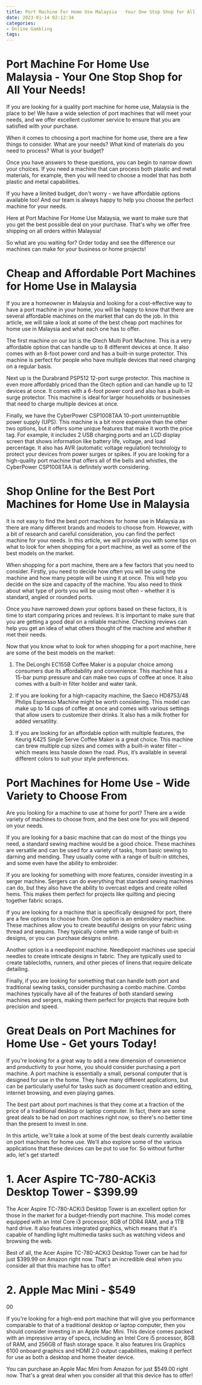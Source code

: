 ```yaml
---
title: Port Machine For Home Use Malaysia   Your One Stop Shop for All Your Needs!
date: 2023-01-14 02:12:34
categories:
- Online Gambling
tags:
---
```



# Port Machine For Home Use Malaysia - Your One Stop Shop for All Your Needs!

If you are looking for a quality port machine for home use, Malaysia is the place to be! We have a wide selection of port machines that will meet your needs, and we offer excellent customer service to ensure that you are satisfied with your purchase.

When it comes to choosing a port machine for home use, there are a few things to consider. What are your needs? What kind of materials do you need to process? What is your budget?

Once you have answers to these questions, you can begin to narrow down your choices. If you need a machine that can process both plastic and metal materials, for example, then you will need to choose a model that has both plastic and metal capabilities.

If you have a limited budget, don't worry - we have affordable options available too! And our team is always happy to help you choose the perfect machine for your needs.

Here at Port Machine For Home Use Malaysia, we want to make sure that you get the best possible deal on your purchase. That's why we offer free shipping on all orders within Malaysia!

So what are you waiting for? Order today and see the difference our machines can make for your business or home projects!

# Cheap and Affordable Port Machines for Home Use in Malaysia

If you are a homeowner in Malaysia and looking for a cost-effective way to have a port machine in your home, you will be happy to know that there are several affordable machines on the market that can do the job. In this article, we will take a look at some of the best cheap port machines for home use in Malaysia and what each one has to offer.

The first machine on our list is the Gtech Multi Port Machine. This is a very affordable option that can handle up to 8 different devices at once. It also comes with an 8-foot power cord and has a built-in surge protector. This machine is perfect for people who have multiple devices that need charging on a regular basis.

Next up is the Durabrand PSP512 12-port surge protector. This machine is even more affordably priced than the Gtech option and can handle up to 12 devices at once. It comes with a 6-foot power cord and also has a built-in surge protector. This machine is ideal for larger households or businesses that need to charge multiple devices at once.

Finally, we have the CyberPower CSP1008TAA 10-port uninterruptible power supply (UPS). This machine is a bit more expensive than the other two options, but it offers some unique features that make it worth the price tag. For example, it includes 2 USB charging ports and an LCD display screen that shows information like battery life, voltage, and load percentage. It also has AVR (automatic voltage regulation) technology to protect your devices from power surges or spikes. If you are looking for a high-quality port machine that offers all of the bells and whistles, the CyberPower CSP1008TAA is definitely worth considering.

# Shop Online for the Best Port Machines for Home Use in Malaysia

It is not easy to find the best port machines for home use in Malaysia as there are many different brands and models to choose from. However, with a bit of research and careful consideration, you can find the perfect machine for your needs. In this article, we will provide you with some tips on what to look for when shopping for a port machine, as well as some of the best models on the market.

When shopping for a port machine, there are a few factors that you need to consider. Firstly, you need to decide how often you will be using the machine and how many people will be using it at once. This will help you decide on the size and capacity of the machine. You also need to think about what type of ports you will be using most often – whether it is standard, angled or rounded ports.

Once you have narrowed down your options based on these factors, it is time to start comparing prices and reviews. It is important to make sure that you are getting a good deal on a reliable machine. Checking reviews can help you get an idea of what others thought of the machine and whether it met their needs.

Now that you know what to look for when shopping for a port machine, here are some of the best models on the market:

1) The DeLonghi EC155B Coffee Maker is a popular choice among consumers due its affordability and convenience. This machine has a 15-bar pump pressure and can make two cups of coffee at once. It also comes with a built-in filter holder and water tank.

2) If you are looking for a high-capacity machine, the Saeco HD8753/48 Philips Espresso Machine might be worth considering. This model can make up to 14 cups of coffee at once and comes with various settings that allow users to customize their drinks. It also has a milk frother for added versatility.

3) If you are looking for an affordable option with multiple features, the Keurig K425 Single Serve Coffee Maker is a great choice. This machine can brew multiple cup sizes and comes with a built-in water filter – which means less hassle down the road. Plus, it’s available in several different colors to suit your style preferences.

# Port Machines for Home Use - Wide Variety to Choose From

Are you looking for a machine to use at home for port? There are a wide variety of machines to choose from, and the best one for you will depend on your needs.

If you are looking for a basic machine that can do most of the things you need, a standard sewing machine would be a good choice. These machines are versatile and can be used for a variety of tasks, from basic sewing to darning and mending. They usually come with a range of built-in stitches, and some even have the ability to embroider.

If you are looking for something with more features, consider investing in a serger machine. Sergers can do everything that standard sewing machines can do, but they also have the ability to overcast edges and create rolled hems. This makes them perfect for projects like quilting and piecing together fabric scraps.

If you are looking for a machine that is specifically designed for port, there are a few options to choose from. One option is an embroidery machine. These machines allow you to create beautiful designs on your fabric using thread and sequins. They typically come with a wide range of built-in designs, or you can purchase designs online.

Another option is a needlepoint machine. Needlepoint machines use special needles to create intricate designs in fabric. They are typically used to create tablecloths, runners, and other pieces of linens that require delicate detailing.

Finally, if you are looking for something that can handle both port and traditional sewing tasks, consider purchasing a combo machine. Combo machines typically have all of the features of both standard sewing machines and sergers, making them perfect for projects that require both precision and speed.

# Great Deals on Port Machines for Home Use - Get yours Today!

If you're looking for a great way to add a new dimension of convenience and productivity to your home, you should consider purchasing a port machine. A port machine is essentially a small, personal computer that is designed for use in the home. They have many different applications, but can be particularly useful for tasks such as document creation and editing, internet browsing, and even playing games.

The best part about port machines is that they come at a fraction of the price of a traditional desktop or laptop computer. In fact, there are some great deals to be had on port machines right now, so there's no better time than the present to invest in one.

In this article, we'll take a look at some of the best deals currently available on port machines for home use. We'll also explore some of the various applications that these devices can be put to use for. So without further ado, let's get started!

# 1. Acer Aspire TC-780-ACKi3 Desktop Tower - $399.99

The Acer Aspire TC-780-ACKi3 Desktop Tower is an excellent option for those in the market for a budget-friendly port machine. This model comes equipped with an Intel Core i3 processor, 8GB of DDR4 RAM, and a 1TB hard drive. It also features integrated graphics, which means that it's capable of handling light multimedia tasks such as watching videos and browsing the web.

Best of all, the Acer Aspire TC-780-ACKi3 Desktop Tower can be had for just $399.99 on Amazon right now. That's an incredible deal when you consider all that this machine has to offer!

# 2. Apple Mac Mini - $549
00

If you're looking for a high-end port machine that will give you performance comparable to that of a traditional desktop or laptop computer, then you should consider investing in an Apple Mac Mini. This device comes packed with an impressive array of specs, including an Intel Core i5 processor, 8GB of RAM, and 256GB of flash storage space. It also features Iris Graphics 6100 onboard graphics and HDMI 2.0 output capabilities, making it perfect for use as both a desktop and home theater device.

You can purchase an Apple Mac Mini from Amazon for just $549.00 right now. That's a great deal when you consider all that this device has to offer!